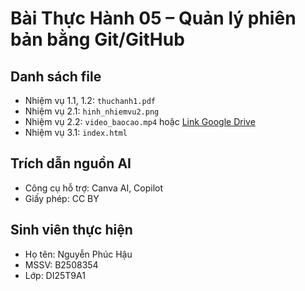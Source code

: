 # Bài Thực Hành 05 – Quản lý phiên bản bằng Git/GitHub

## Danh sách file
- Nhiệm vụ 1.1, 1.2: `thuchanh1.pdf`
- Nhiệm vụ 2.1: `hinh_nhiemvu2.png`
- Nhiệm vụ 2.2: `video_baocao.mp4` hoặc [Link Google Drive](https://drive.google.com/...)
- Nhiệm vụ 3.1: `index.html`

## Trích dẫn nguồn AI
- Công cụ hỗ trợ: Canva AI, Copilot
- Giấy phép: CC BY

## Sinh viên thực hiện
- Họ tên: Nguyễn Phúc Hậu
- MSSV: B2508354
- Lớp: DI25T9A1
